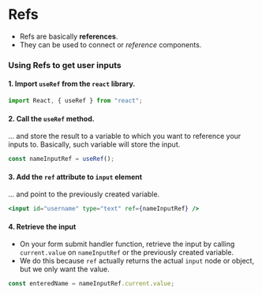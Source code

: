 # Refs

-   Refs are basically **references**.
-   They can be used to connect or _reference_ components.

### Using Refs to get user inputs

#### 1. Import `useRef` from the `react` library.

```js
import React, { useRef } from "react";
```

#### 2. Call the `useRef` method.

... and store the result to a variable to which you want to reference your inputs to. Basically, such variable will store the input.

```jsx
const nameInputRef = useRef();
```

#### 3. Add the `ref` attribute to `input` element

... and point to the previously created variable.

```jsx
<input id="username" type="text" ref={nameInputRef} />
```

#### 4. Retrieve the input

-   On your form submit handler function, retrieve the input by calling `current.value` on `nameInputRef` or the previously created variable.
-   We do this because `ref` actually returns the actual `input` node or object, but we only want the value.

```jsx
const enteredName = nameInputRef.current.value;
```
